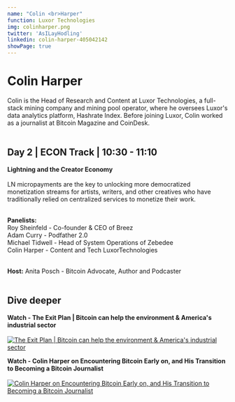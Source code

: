 ```yaml
---
name: "Colin <br>Harper"
function: Luxor Technologies
img: colinharper.png
twitter: 'AsILayHodling'
linkedin: colin-harper-405042142
showPage: true
---
```


# Colin Harper
 
Colin is the Head of Research and Content at Luxor Technologies, a full-stack mining company and mining pool operator, where he oversees Luxor's data analytics platform, Hashrate Index. Before joining Luxor, Colin worked as a journalist at Bitcoin Magazine and CoinDesk. 
<br><br>

## Day 2 | ECON Track | 10:30 - 11:10

<b>Lightning and the Creator Economy</b><br><br>
LN micropayments are the key to unlocking more democratized monetization streams for artists, writers, and other creatives who have traditionally relied on centralized services to monetize their work.<br><br>

<b>Panelists:</b><br>
Roy Sheinfeld - Co-founder & CEO of Breez<br>
Adam Curry - Podfather 2.0<br>
Michael Tidwell - Head of System Operations of Zebedee<br>
Colin Harper - Content and Tech LuxorTechnologies<br><br>

<b>Host:</b> Anita Posch - Bitcoin Advocate, Author and Podcaster
<br><br>

## Dive deeper


<div class="grid grid-cols-1 md:grid-cols-2 gap-5">
<div class="p-3 my-2">

**Watch - The Exit Plan | Bitcoin can help the environment & America's industrial sector** <br><br>
[ ![The Exit Plan | Bitcoin can help the environment & America's industrial sector](/content/colin_exit.png)](https://www.youtube.com/watch?v=hxOL74_greI/)
</div>

<div class="p-3 my-2">

**Watch - Colin Harper on Encountering Bitcoin Early on, and His Transition to Becoming a Bitcoin Journalist** <br><br>
[ ![Colin Harper on Encountering Bitcoin Early on, and His Transition to Becoming a Bitcoin Journalist](/content/colin_early.png)](https://www.youtube.com/watch?v=YnTC1AEWyh0/)
</div>

</div>

<br>


